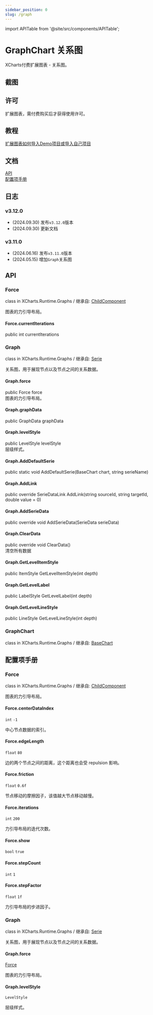 ```yaml
---
sidebar_position: 0
slug: /graph
---
```

import APITable from '@site/src/components/APITable';

# GraphChart 关系图

XCharts付费扩展图表 - 关系图。

## 截图

## 许可

扩展图表，需付费购买后才获得使用许可。

## 教程

[扩展图表如何导入Demo项目或导入自己项目](https://github.com/XCharts-Team/XCharts-Demo)

## 文档

[API](#api)  
[配置项手册](#配置项手册)  

## 日志

### v3.12.0

* (2024.09.30) 发布`v3.12.0`版本
* (2024.09.30) 更新文档

### v3.11.0

* (2024.06.16) 发布`v3.11.0`版本
* (2024.05.15) 增加`Graph`关系图

## API

### Force

class in XCharts.Runtime.Graphs / 继承自: [ChildComponent](https://xcharts-team.github.io/docs/api#childcomponent)

图表的力引导布局。

#### Force.currentIterations

public int currentIterations  

### Graph

class in XCharts.Runtime.Graphs / 继承自: [Serie](https://xcharts-team.github.io/docs/api#serie)

关系图，用于展现节点以及节点之间的关系数据。

#### Graph.force

public Force force  
图表的力引导布局。

#### Graph.graphData

public GraphData graphData  

#### Graph.levelStyle

public LevelStyle levelStyle  
层级样式。

#### Graph.AddDefaultSerie

public static void AddDefaultSerie(BaseChart chart, string serieName)  

#### Graph.AddLink

public override SerieDataLink AddLink(string sourceId, string targetId, double value = 0)  

#### Graph.AddSerieData

public override void AddSerieData(SerieData serieData)  

#### Graph.ClearData

public override void ClearData()  
清空所有数据

#### Graph.GetLevelItemStyle

public ItemStyle GetLevelItemStyle(int depth)  

#### Graph.GetLevelLabel

public LabelStyle GetLevelLabel(int depth)  

#### Graph.GetLevelLineStyle

public LineStyle GetLevelLineStyle(int depth)  

### GraphChart

class in XCharts.Runtime.Graphs / 继承自: [BaseChart](https://xcharts-team.github.io/docs/api#basechart)

## 配置项手册

### Force

class in XCharts.Runtime.Graphs / 继承自: [ChildComponent](https://xcharts-team.github.io/docs/configuration#childcomponent)

图表的力引导布局。

#### Force.centerDataIndex

`int` `-1`

中心节点数据的索引。

#### Force.edgeLength

`float` `80`

边的两个节点之间的距离，这个距离也会受 repulsion 影响。

#### Force.friction

`float` `0.6f`

节点移动的摩擦因子，该值越大节点移动越慢。

#### Force.iterations

`int` `200`

力引导布局的迭代次数。

#### Force.show

`bool` `true`

#### Force.stepCount

`int` `1`

#### Force.stepFactor

`float` `1f`

力引导布局的步进因子。

### Graph

class in XCharts.Runtime.Graphs / 继承自: [Serie](https://xcharts-team.github.io/docs/configuration#serie)

关系图，用于展现节点以及节点之间的关系数据。

#### Graph.force

[Force](#force)

图表的力引导布局。

#### Graph.levelStyle

`LevelStyle`

层级样式。
